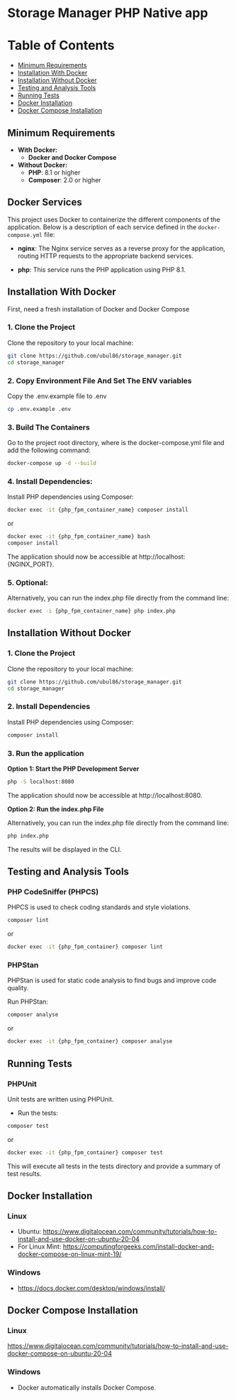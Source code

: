 # Storage Manager PHP Native app

# Table of Contents

- [Minimum Requirements](#minimum-requirements)
- [Installation With Docker](#installation-with-docker)
- [Installation Without Docker](#installation-without-docker)
- [Testing and Analysis Tools](#testing-and-analysis-tools)
- [Running Tests](#running-tests)
- [Docker Installation](#docker-installation)
- [Docker Compose Installation](#docker-compose-installation)

## Minimum Requirements

- **With Docker:**
  - **Docker and Docker Compose**
- **Without Docker:**
  - **PHP**: 8.1 or higher
  - **Composer**: 2.0 or higher

## Docker Services

This project uses Docker to containerize the different components of the application. Below is a description of each service defined in the `docker-compose.yml` file:

- **nginx**: The Nginx service serves as a reverse proxy for the application, routing HTTP requests to the appropriate backend services.

- **php**: This service runs the PHP application using PHP 8.1. 

## Installation With Docker

First, need a fresh installation of Docker and Docker Compose

### 1. Clone the Project

Clone the repository to your local machine:

```bash
git clone https://github.com/ubul86/storage_manager.git
cd storage_manager
```

### 2. Copy Environment File And Set The ENV variables

Copy the .env.example file to .env

```bash
cp .env.example .env
```

### 3. Build The Containers

Go to the project root directory, where is the docker-compose.yml file and add the following command:

```bash
docker-compose up -d --build
```

### 4. Install Dependencies:

Install PHP dependencies using Composer:

```bash
docker exec -it {php_fpm_container_name} composer install
```

or
```bash
docker exec -it {php_fpm_container_name} bash
composer install
```

The application should now be accessible at http://localhost:{NGINX_PORT}.

### 5. Optional:

Alternatively, you can run the index.php file directly from the command line:

```bash
docker exec -i {php_fpm_container_name} php index.php
```

## Installation Without Docker

### 1. Clone the Project

Clone the repository to your local machine:

```bash
git clone https://github.com/ubul86/storage_manager.git
cd storage_manager
```

### 2. Install Dependencies

Install PHP dependencies using Composer:

```bash
composer install
```

### 3. Run the application

**Option 1: Start the PHP Development Server**

```bash
php -S localhost:8080
```

The application should now be accessible at http://localhost:8080.

**Option 2: Run the index.php File**

Alternatively, you can run the index.php file directly from the command line:

```bash
php index.php
```

The results will be displayed in the CLI.

## Testing and Analysis Tools

### PHP CodeSniffer (PHPCS)

PHPCS is used to check coding standards and style violations.

```bash
composer lint
```

or

```bash
docker exec -it {php_fpm_container} composer lint
```

### PHPStan

PHPStan is used for static code analysis to find bugs and improve code quality.

Run PHPStan:

```bash
composer analyse
```

or

```bash
docker exec -it {php_fpm_container} composer analyse
```

## Running Tests

### PHPUnit

Unit tests are written using PHPUnit. 

- Run the tests:
```bash
composer test
```

or

```bash
docker exec -it {php_fpm_container} composer test
```

This will execute all tests in the tests directory and provide a summary of test results.

## Docker Installation

### Linux

- Ubuntu: https://www.digitalocean.com/community/tutorials/how-to-install-and-use-docker-on-ubuntu-20-04
- For Linux Mint: https://computingforgeeks.com/install-docker-and-docker-compose-on-linux-mint-19/

### Windows

- https://docs.docker.com/desktop/windows/install/

## Docker Compose Installation

### Linux

https://www.digitalocean.com/community/tutorials/how-to-install-and-use-docker-compose-on-ubuntu-20-04

### Windows
- Docker automatically installs Docker Compose.